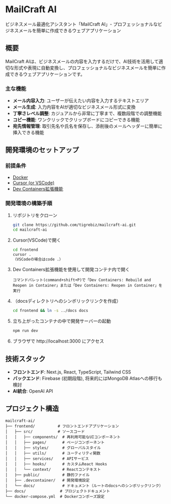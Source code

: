 # MailCraft AI

ビジネスメール最適化アシスタント「MailCraft AI」- プロフェッショナルなビジネスメールを簡単に作成できるウェブアプリケーション

## 概要

MailCraft AIは、ビジネスメールの内容を入力するだけで、AI技術を活用して適切な形式や表現に自動変換し、プロフェッショナルなビジネスメールを簡単に作成できるウェブアプリケーションです。

### 主な機能

- **メール内容入力**: ユーザーが伝えたい内容を入力するテキストエリア
- **メール生成**: 入力内容をAIが適切なビジネスメール形式に変換
- **丁寧さレベル調整**: カジュアルから非常に丁寧まで、複数段階での調整機能
- **コピー機能**: ワンクリックでクリップボードにコピーできる機能
- **宛先情報管理**: 取引先名や氏名を保存し、添削後のメールヘッダーに簡単に挿入できる機能

## 開発環境のセットアップ

### 前提条件

- [Docker](https://www.docker.com/get-started)
- [Cursor (or VSCode)](https://www.cursor.com/ja)
- [Dev Containers拡張機能](https://marketplace.visualstudio.com/items?itemName=ms-vscode-remote.vscode-remote-extensionpack)

### 開発環境の構築手順

1. リポジトリをクローン
   ```bash
   git clone https://github.com/tigrebiz/mailcraft-ai.git
   cd mailcraft-ai
   ```

2. Cursor(VSCode)で開く
   ```bash
   cd frontend
   cursor .
   （VSCodeの場合はcode .）
   ```

3. Dev Containers拡張機能を使用して開発コンテナ内で開く
   ```
   コマンドパレット(command+shift+P)で「Dev Containers: Rebuild and Reopen in Container」または「Dev Containers: Reopen in Container」を実行
   ```

4. （docsディレクトリへのシンボリックリンクを作成）
   ```bash
   cd frontend && ln -s ../docs docs
   ```

5. 立ち上がったコンテナの中で開発サーバーの起動
   ```bash
   npm run dev
   ```
   
6. ブラウザで http://localhost:3000 にアクセス

## 技術スタック

- **フロントエンド**: Next.js, React, TypeScript, Tailwind CSS
- **バックエンド**: Firebase (初期段階), 将来的にはMongoDB Atlasへの移行も検討
- **AI統合**: OpenAI API

## プロジェクト構造

```
mailcraft-ai/
├── frontend/          # フロントエンドアプリケーション
│   ├── src/           # ソースコード
│   │   ├── components/  # 再利用可能なUIコンポーネント
│   │   ├── pages/       # ページコンポーネント
│   │   ├── styles/      # グローバルスタイル
│   │   ├── utils/       # ユーティリティ関数
│   │   ├── services/    # APIサービス
│   │   ├── hooks/       # カスタムReact Hooks
│   │   └── context/     # Reactコンテキスト
│   ├── public/          # 静的ファイル
│   ├── .devcontainer/   # 開発環境設定
│   └── docs/            # ドキュメント（ルートのdocsへのシンボリックリンク）
├── docs/               # プロジェクトドキュメント
└── docker-compose.yml  # Dockerコンポーズ設定
```


